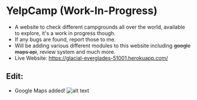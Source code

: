 # YelpCamp (Work-In-Progress)
- A website to check different campgrounds all over the world, available to explore, it's a work in progress though.
- If any bugs are found, report those to me.
- Will be adding various different modules to this website including ~~google maps api~~, review system and much more.
- Live Website: https://glacial-everglades-51001.herokuapp.com/
## Edit:
- Google Maps added!
![alt text](https://www.jqueryscript.net/images/Show-Nearby-Places-jQuery-Google-Maps-WhatsNearby.jpg "Logo Title Text 1")

